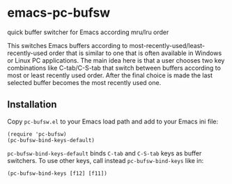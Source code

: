 # emacs-pc-bufsw
quick buffer switcher for Emacs according mru/lru order

This switches Emacs buffers according to most-recently-used/least-recently-used order that is similar to one that is often available in Windows or Linux PC applications. The main idea here is that a user chooses two key combinations like C-tab/C-S-tab that switch between buffers according to most or least recently used order. After the final choice is made the last selected buffer becomes the most recently used one.

Installation
------------

Copy `pc-bufsw.el` to your Emacs load path and add to your Emacs ini file:
```
(require 'pc-bufsw)
(pc-bufsw-bind-keys-default)
```

`pc-bufsw-bind-keys-default` binds `C-tab` and `C-S-tab` keys as buffer switchers. To use other keys, call instead `pc-bufsw-bind-keys` like in:
```
(pc-bufsw-bind-keys [f12] [f11])
```
